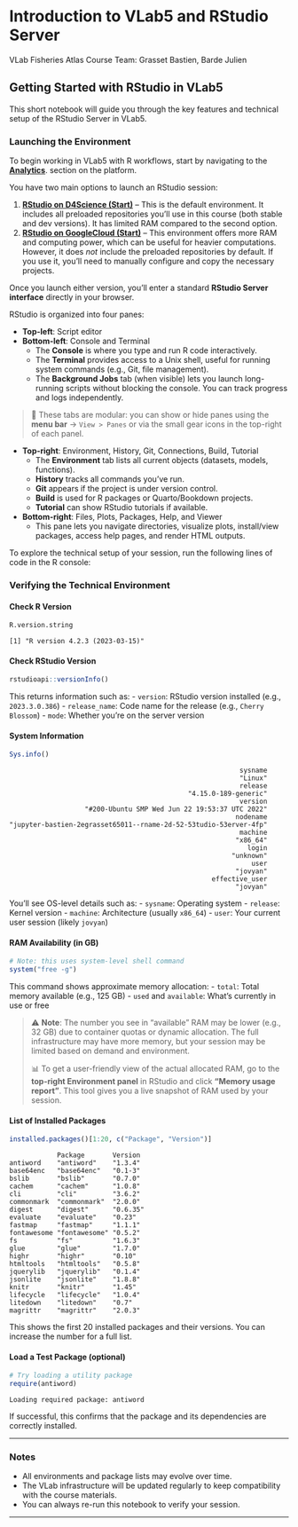 Introduction to VLab5 and RStudio Server
================
VLab Fisheries Atlas Course Team: Grasset Bastien, Barde Julien

## Getting Started with RStudio in VLab5

This short notebook will guide you through the key features and
technical setup of the RStudio Server in VLab5.

### Launching the Environment

To begin working in VLab5 with R workflows, start by navigating to the
[**Analytics**](https://blue-cloud.d4science.org/group/globalfisheriesatlas/analytics).
section on the platform.

You have two main options to launch an RStudio session:

1.  [**RStudio on D4Science
    (Start)**](https://blue-cloud.d4science.org/group/globalfisheriesatlas/rstudio-4-start)
    – This is the default environment. It includes all preloaded
    repositories you’ll use in this course (both stable and dev
    versions). It has limited RAM compared to the second option.
2.  [**RStudio on GoogleCloud
    (Start)**](https://blue-cloud.d4science.org/group/globalfisheriesatlas/start-rstudio-at-googlecloud)
    – This environment offers more RAM and computing power, which can be
    useful for heavier computations. However, it does *not* include the
    preloaded repositories by default. If you use it, you’ll need to
    manually configure and copy the necessary projects.

Once you launch either version, you’ll enter a standard **RStudio Server
interface** directly in your browser.

RStudio is organized into four panes:

- **Top-left**: Script editor
- **Bottom-left**: Console and Terminal
  - The **Console** is where you type and run R code interactively.
  - The **Terminal** provides access to a Unix shell, useful for running
    system commands (e.g., Git, file management).
  - The **Background Jobs** tab (when visible) lets you launch
    long-running scripts without blocking the console. You can track
    progress and logs independently.

> 🧩 These tabs are modular: you can show or hide panes using the **menu
> bar** → `View > Panes` or via the small gear icons in the top-right of
> each panel.

- **Top-right**: Environment, History, Git, Connections, Build, Tutorial
  - The **Environment** tab lists all current objects (datasets, models,
    functions).
  - **History** tracks all commands you’ve run.
  - **Git** appears if the project is under version control.
  - **Build** is used for R packages or Quarto/Bookdown projects.
  - **Tutorial** can show RStudio tutorials if available.
- **Bottom-right**: Files, Plots, Packages, Help, and Viewer
  - This pane lets you navigate directories, visualize plots,
    install/view packages, access help pages, and render HTML outputs.

To explore the technical setup of your session, run the following lines
of code in the R console:

### Verifying the Technical Environment

#### Check R Version

``` r
R.version.string
```

    [1] "R version 4.2.3 (2023-03-15)"

#### Check RStudio Version

``` r
rstudioapi::versionInfo()
```

This returns information such as: - `version`: RStudio version installed
(e.g., `2023.3.0.386`) - `release_name`: Code name for the release
(e.g., `Cherry Blossom`) - `mode`: Whether you’re on the server version

#### System Information

``` r
Sys.info()
```

                                                              sysname 
                                                              "Linux" 
                                                              release 
                                                 "4.15.0-189-generic" 
                                                              version 
                       "#200-Ubuntu SMP Wed Jun 22 19:53:37 UTC 2022" 
                                                             nodename 
    "jupyter-bastien-2egrasset65011--rname-2d-52-53tudio-53erver-4fp" 
                                                              machine 
                                                             "x86_64" 
                                                                login 
                                                            "unknown" 
                                                                 user 
                                                             "jovyan" 
                                                       effective_user 
                                                             "jovyan" 

You’ll see OS-level details such as: - `sysname`: Operating system -
`release`: Kernel version - `machine`: Architecture (usually `x86_64`) -
`user`: Your current user session (likely `jovyan`)

#### RAM Availability (in GB)

``` r
# Note: this uses system-level shell command
system("free -g")
```

This command shows approximate memory allocation: - `total`: Total
memory available (e.g., 125 GB) - `used` and `available`: What’s
currently in use or free

> ⚠️ **Note**: The number you see in “available” RAM may be lower (e.g.,
> 32 GB) due to container quotas or dynamic allocation. The full
> infrastructure may have more memory, but your session may be limited
> based on demand and environment.
>
> 📊 To get a user-friendly view of the actual allocated RAM, go to the
> **top-right Environment panel** in RStudio and click **“Memory usage
> report”**. This tool gives you a live snapshot of RAM used by your
> session.

#### List of Installed Packages

``` r
installed.packages()[1:20, c("Package", "Version")]
```

                Package       Version 
    antiword    "antiword"    "1.3.4" 
    base64enc   "base64enc"   "0.1-3" 
    bslib       "bslib"       "0.7.0" 
    cachem      "cachem"      "1.0.8" 
    cli         "cli"         "3.6.2" 
    commonmark  "commonmark"  "2.0.0" 
    digest      "digest"      "0.6.35"
    evaluate    "evaluate"    "0.23"  
    fastmap     "fastmap"     "1.1.1" 
    fontawesome "fontawesome" "0.5.2" 
    fs          "fs"          "1.6.3" 
    glue        "glue"        "1.7.0" 
    highr       "highr"       "0.10"  
    htmltools   "htmltools"   "0.5.8" 
    jquerylib   "jquerylib"   "0.1.4" 
    jsonlite    "jsonlite"    "1.8.8" 
    knitr       "knitr"       "1.45"  
    lifecycle   "lifecycle"   "1.0.4" 
    litedown    "litedown"    "0.7"   
    magrittr    "magrittr"    "2.0.3" 

This shows the first 20 installed packages and their versions. You can
increase the number for a full list.

#### Load a Test Package (optional)

``` r
# Try loading a utility package
require(antiword)
```

    Loading required package: antiword

If successful, this confirms that the package and its dependencies are
correctly installed.

------------------------------------------------------------------------

### Notes

- All environments and package lists may evolve over time.
- The VLab infrastructure will be updated regularly to keep
  compatibility with the course materials.
- You can always re-run this notebook to verify your session.

------------------------------------------------------------------------
